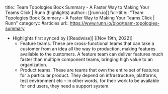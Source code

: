 title:: Team Topologies Book Summary - A Faster Way to Making Your Teams Click | Runn (highlights)
author:: [[runn.io]]
full-title:: "Team Topologies Book Summary - A Faster Way to Making Your Teams Click | Runn"
category:: #articles
url:: https://www.runn.io/blog/team-topologies-summary

- Highlights first synced by [[Readwise]] [[Nov 19th, 2022]]
	- Feature teams. These are cross-functional teams that can take a customer from an idea all the way to production, making features available to the customers. A feature team can deliver features much faster than multiple component teams, bringing high value to an organization.
	- Product teams. These are teams that own the entire set of features for a particular product. They depend on infrastructure, platforms, test environment etc – in other words, for their work to be available for end users, they need a support system.